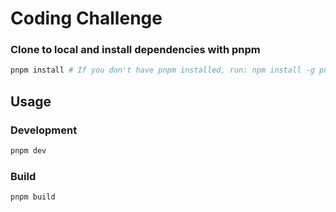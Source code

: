# Coding Challenge

### Clone to local and install dependencies with pnpm

```bash
pnpm install # If you don't have pnpm installed, run: npm install -g pnpm
```

## Usage

### Development

```bash
pnpm dev
```

### Build

```bash
pnpm build
```
